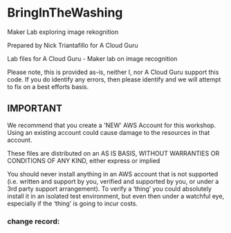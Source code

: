 # BringInTheWashing
Maker Lab exploring image rekognition

Prepared by Nick Triantafillo for A Cloud Guru

Lab files for A Cloud Guru - Maker lab on image recognition

Please note, this is provided as-is, neither I, nor A Cloud Guru support this code. If you do identify any errors, then please identify and we will attempt to fix on a best efforts basis.

## IMPORTANT 
We recommend that you create a 'NEW' AWS Account for this workshop. Using an existing account could cause damage to the resources in that account.

These files are distributed on an AS IS BASIS, WITHOUT WARRANTIES OR CONDITIONS OF ANY KIND, either express or implied

You should never install anything in an AWS account that is not supported (i.e. written and support by you, verified and supported by you, or under a 3rd party support arrangement). To verify a ‘thing’ you could absolutely install it in an isolated test environment, but even then under a watchful eye, especially if the ‘thing’ is going to incur costs.

### change record:

